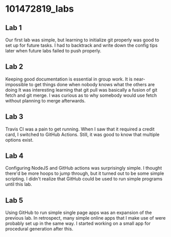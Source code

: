 # 101472819_labs
## Lab 1
Our first lab was simple, but learning to initialize git properly was good to set up for future tasks.
I had to backtrack and write down the config tips later when future labs failed to push properly.

## Lab 2
Keeping good documentation is essential in group work. It is near-impossible to get things done when nobody knows what the others are doing
It was interesting learning that git pull was basically a fusion of git fetch and git merge. I was curious as to why somebody would use fetch without planning to merge afterwards.

## Lab 3
Travis CI was a pain to get running. When I saw that it required a credit card, I switched to GitHub Actions.
Still, it was good to know that multiple options exist.

## Lab 4
Configuring NodeJS and GitHub actions was surprisingly simple. I thought there'd be more hoops to jump through, but it turned out to be some simple scripting.
I didn't realize that GitHub could be used to run simple programs until this lab.

## Lab 5
Using GitHub to run simple single page apps was an expansion of the previous lab. In retrospect, many simple online apps that I make use of were probably set up in the same way.
I started working on a small app for procedural generation after this.